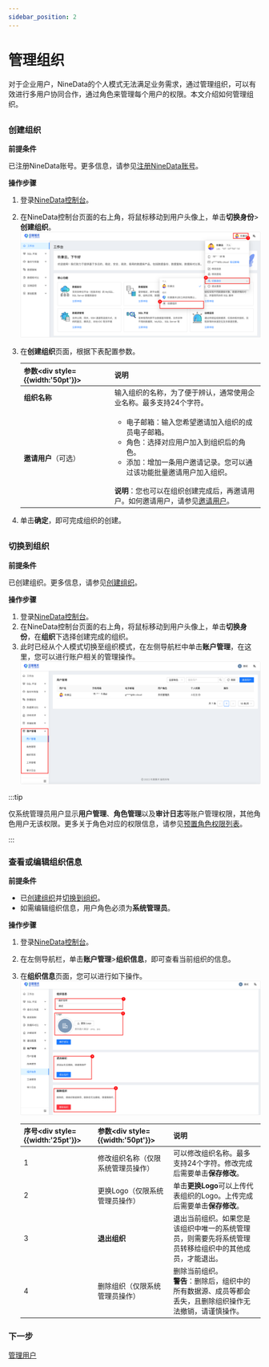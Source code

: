 ```yaml
---
sidebar_position: 2
---
```




# 管理组织

对于企业用户，NineData的个人模式无法满足业务需求，通过管理组织，可以有效进行多用户协同合作，通过角色来管理每个用户的权限。本文介绍如何管理组织。

<h2 id="creation"></h2>

### 创建组织

**前提条件**

已注册NineData账号。更多信息，请参见[注册NineData账号](../quick_start.md#步骤一注册NineData账号)。

**操作步骤**

1. 登录[NineData控制台](https://console.9z.cloud)。

2. 在NineData控制台页面的右上角，将鼠标移动到用户头像上，单击**切换身份**>**创建组织**。![create_organization](./image/create_organization.png)

3. 在**创建组织**页面，根据下表配置参数。

   | 参数<div style={{width:'50pt'}}></div> | 说明                                                         |
   | -------------------------------------- | ------------------------------------------------------------ |
   | **组织名称**                           | 输入组织的名称，为了便于辨认，通常使用企业名称。最多支持24个字符。 |
   | **邀请用户**（可选）                   | <ul><li>电子邮箱：输入您希望邀请加入组织的成员电子邮箱。</li><li>角色：选择对应用户加入到组织后的角色。</li><li>添加：增加一条用户邀请记录。您可以通过该功能批量邀请用户加入组织。</li></ul><br />**说明**：您也可以在组织创建完成后，再邀请用户。如何邀请用户，请参见[邀请用户](manage_user.md#invitation)。 |

4. 单击**确定**，即可完成组织的创建。

<h2 id="switch"></h2>

### 切换到组织

**前提条件**

已创建组织。更多信息，请参见[创建组织](#creation)。

**操作步骤**

1. 登录[NineData控制台](https://console.9z.cloud)。
2. 在NineData控制台页面的右上角，将鼠标移动到用户头像上，单击**切换身份**，在**组织**下选择创建完成的组织。
3. 此时已经从个人模式切换至组织模式，在左侧导航栏中单击**账户管理**，在这里，您可以进行账户相关的管理操作。![account_management](./image/account_management.png)

:::tip

仅系统管理员用户显示**用户管理**、**角色管理**以及**审计日志**等账户管理权限，其他角色用户无该权限。更多关于角色对应的权限信息，请参见[预置角色权限列表](manage_role.md#role_list)。

:::

### 查看或编辑组织信息

**前提条件**

- 已[创建组织](#creation)并[切换到组织](#switch)。
- 如需编辑组织信息，用户角色必须为**系统管理员**。

**操作步骤**

1. 登录[NineData控制台](https://console.9z.cloud)。

2. 在左侧导航栏，单击**账户管理**>**组织信息**，即可查看当前组织的信息。

3. 在**组织信息**页面，您可以进行如下操作。![edit_organization](./image/edit_organization.png)

   | 序号<div style={{width:'25pt'}}></div> | 参数<div style={{width:'50pt'}}></div> | 说明                                                         |
   | -------------------------------------- | -------------------------------------- | ------------------------------------------------------------ |
   | 1                                      | 修改组织名称（仅限系统管理员操作）     | 可以修改组织名称。最多支持24个字符。修改完成后需要单击**保存修改**。 |
   | 2                                      | 更换Logo（仅限系统管理员操作）         | 单击**更换Logo**可以上传代表组织的Logo。上传完成后需要单击**保存修改**。 |
   | 3                                      | **退出组织**                           | 退出当前组织。如果您是该组织中唯一的系统管理员，则需要先将系统管理员转移给组织中的其他成员，才能退出。 |
   | 4                                      | 删除组织（仅限系统管理员操作）         | 删除当前组织。<br />**警告**：删除后，组织中的所有数据源、成员等都会丢失，且删除组织操作无法撤销，请谨慎操作。 |

   

### 下一步

[管理用户](manage_user.md)